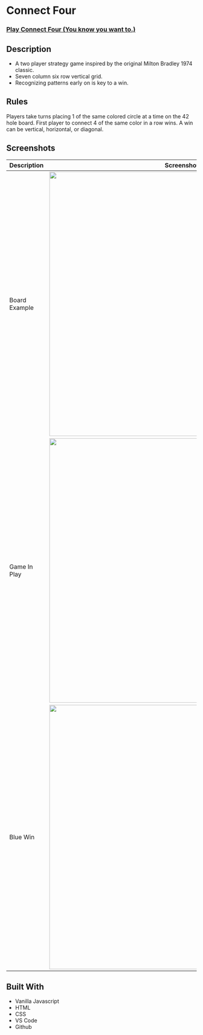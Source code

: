 # Connect Four

### [Play Connect Four (You know you want to.)](https://aaguilarvf39.github.io/Connect-Four/)

## Description
* A two player strategy game inspired by the original Milton Bradley 1974 classic.
* Seven column six row vertical grid.
* Recognizing patterns early on is key to a win.

## Rules
Players take turns placing 1 of the same colored circle at a time on the 42 hole board. First player to connect 4 of the same color in a row wins. A win can be vertical, horizontal, or diagonal.

## Screenshots
| Description | Screenshot |
|------------ | ------------|
| Board Example | <img src="https://i.imgur.com/r7vvT4W.jpg" width="700"> |
| Game In Play | <img src="https://i.imgur.com/hDnXOTh.jpg" width="700"> |
| Blue Win | <img src="https://i.imgur.com/Isiec4E.jpg" width="700"> |

## Built With
* Vanilla Javascript
* HTML
* CSS
* VS Code
* Github
